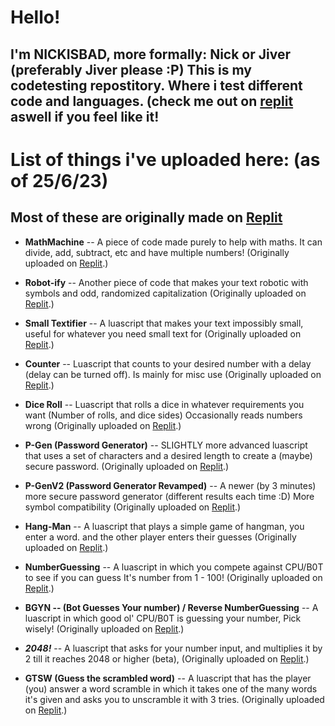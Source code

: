 # Hello!
 ## I'm NICKISBAD, more formally: Nick or Jiver (preferably Jiver please :P) This is my codetesting repostitory. Where i test different code and languages. (check me out on [replit](repl.it) aswell if you feel like it!

# List of things i've uploaded here: **(as of 25/6/23)**

## Most of these are originally made on [Replit](https://replit.com/~)

* **MathMachine** -- A piece of code made purely to help with maths. It can divide, add, subtract, etc and have multiple numbers! (Originally uploaded on [Replit](https://replit.com/@JiverNot/Math-Machine-20?v=1).)
 
+ **Robot-ify** -- Another piece of code that makes your text robotic with symbols and odd, randomized capitalization (Originally uploaded on [Replit](https://replit.com/@JiverNot/Robot-ify?v=1).)

- **Small Textifier** -- A luascript that makes your text impossibly small, useful for whatever you need small text for (Originally uploaded on [Replit](https://replit.com/@JiverNot/SmallTextifier?v=1).)

- **Counter** -- Luascript that counts to your desired number with a delay (delay can be turned off). Is mainly for misc use (Originally uploaded on [Replit](https://replit.com/@JiverNot/Counter?v=1).)

- **Dice Roll** -- Luascript that rolls a dice in whatever requirements you want (Number of rolls, and dice sides) Occasionally reads numbers wrong (Originally uploaded on [Replit](https://replit.com/@JiverNot/Nicks-Sub-Standard-Dice-Roll?v=1).)

- **P-Gen (Password Generator)** -- SLIGHTLY more advanced luascript that uses a set of characters and a desired length to create a (maybe) secure password. (Originally uploaded on [Replit](https://replit.com/@JiverNot/PasswordGenerator?v=1).)

-  **P-GenV2 (Password Generator Revamped)** -- A newer (by 3 minutes) more secure password generator (different results each time :D) More symbol compatibility (Originally uploaded on [Replit](https://replit.com/@JiverNot/P-Genv2?v=1).)

-  **Hang-Man** -- A luascript that plays a simple game of hangman, you enter a word. and the other player enters their guesses (Originally uploaded on [Replit](https://replit.com/@JiverNot/Hangman-but-in-lua?v=1).)

-  **NumberGuessing** -- A luascript in which you compete against CPU/B0T to see if you can guess It's number from 1 - 100! (Originally uploaded on [Replit](https://replit.com/@JiverNot/Number-Guessing-game?v=1).)

-  **BGYN -- (Bot Guesses Your number) / Reverse NumberGuessing** -- A luascript in which good ol' CPU/B0T is guessing your number, Pick wisely! (Originally uploaded on [Replit](https://replit.com/@JiverNot/B0T-Guesses-your-Number-BGYN?v=1).)

- ***2048!*** -- A luascript that asks for your number input, and multiplies it by 2 till it reaches 2048 or higher (beta), (Originally uploaded on [Replit](https://replit.com/@JiverNot/2048?v=1).)

- **GTSW (Guess the scrambled word)** -- A luascript that has the player (you) answer a word scramble in which it takes one of the many words it's given and asks you to unscramble it with 3 tries. (Originally uploaded on [Replit](https://replit.com/@JiverNot/Guess-The-Scrambled-Word-GTSW?v=1).)
